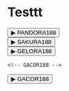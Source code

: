 # Testtt
<!DOCTYPE html>
<html>
<head>
  <!-- PANDORA188 -->
  <div class="menu-section">
    <button class="menu-title" onclick="toggle('menuPandora')">▶ PANDORA188</button>
    <ul id="menuPandora" style="display:none;">
      <li>
        <button onclick="toggle('pandora1')">1. WD PGA PENDING</button>
        <div id="pandora1" class="sub-detail" style="display:none;">a. AAPHBXHUSTT PGA PENDING</div>
      </li>
      <li>
        <button onclick="toggle('pandora2')">2. REKENING AKTIF</button>
        <div id="pandora2" class="sub-detail" style="display:none;">a. AUTO WD-FINANCE</div>
      </li>
      <li>
        <button onclick="toggle('pandora3')">3. LINK AKTIF</button>
        <div id="pandora3" class="sub-detail" style="display:none;">
          a. pandora188e.lol<br>
          b. pandora188e.fun<br>
          c. pandora188e.store
        </div>
      </li>
    </ul>
  </div>

  <!-- SAKURA188 -->
  <div class="menu-section">
    <button class="menu-title" onclick="toggle('menuSakura')">▶ SAKURA188</button>
    <ul id="menuSakura" style="display:none;">
      <li>
        <button onclick="toggle('sakura1')">1. WD PGA PENDING</button>
        <div id="sakura1" class="sub-detail" style="display:none;">a. AAPHCHHUSTT PGA PENDING</div>
      </li>
      <li>
        <button onclick="toggle('sakura2')">2. REKENING AKTIF</button>
        <div id="sakura2" class="sub-detail" style="display:none;">a. AUTO WD-FINANCE 2</div>
      </li>
      <li>
        <button onclick="toggle('sakura3')">3. LINK AKTIF</button>
        <div id="sakura3" class="sub-detail" style="display:none;">
          a. sakura188c.fun<br>
          b. sakura188e.cfd<br>
          c. sakura188e.shop
        </div>
      </li>
    </ul>
  </div>

  <!-- GELORA188 -->
  <div class="menu-section">
    <button class="menu-title" onclick="toggle('menuGelora')">▶ GELORA188</button>
    <ul id="menuGelora" style="display:none;">
      <li>
        <button onclick="toggle('gelora1')">1. WD PGA PENDING</button>
        <div id="gelora1" class="sub-detail" style="display:none;">a. AAIUBBHUSTT PGA PENDING</div>
      </li>
      <li>
        <button onclick="toggle('gelora2')">2. REKENING AKTIF</button>
        <div id="gelora2" class="sub-detail" style="display:none;">a. AUTO WD-FINANCE 3</div>
      </li>
      <li>
        <button onclick="toggle('gelora3')">3. LINK AKTIF</button>
        <div id="gelora3" class="sub-detail" style="display:none;">
          a. gelora188q.website<br>
          b. gelora188p.sbs<br>
          c. gelora188p.lol
        </div>
      </li>
    </ul>
  </div>

    <!-- GACOR188 -->
  <div class="menu-section">
    <button class="menu-title" onclick="toggle('menuGacor')">▶ GACOR188</button>
    <ul id="menuGacor" style="display:none;">
      <li>
        <button onclick="toggle('gacor1')">A. WD PGA PENDING</button>
        <div id="gacor1" class="sub-detail" style="display:none;">* B77AAO@JEDARR PGA PENDING</div>
      </li>
      <li>
        <button onclick="toggle('gacor2')">B. REKENING AKTIF</button>
        <div id="gacor2" class="sub-detail" style="display:none;">* AUTO WD-FINANCE - 4</div>
      </li>
      <li>
        <button onclick="toggle('gacor3')">C. LINK AKTIF</button>
        <div id="gacor3" class="sub-detail" style="display:none;">
          *. benergacor188.sbs<br>
          *. benergacor188.lol<br>
          *. benergacor188.cfd
        </div>
      </li>
    </ul>
  </div>

  <script>
    function toggle(id) {
      const el = document.getElementById(id);
      el.style.display = el.style.display === "none" ? "block" : "none";
    }
  </script>

</body>
</html>

